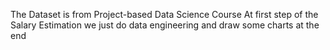 The Dataset is from Project-based Data Science Course
At first step of the Salary Estimation we just do data engineering and draw some charts at the end

